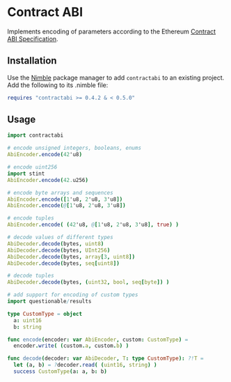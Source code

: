Contract ABI
============

Implements encoding of parameters according to the Ethereum
[Contract ABI Specification][1].

Installation
------------

Use the [Nimble][2] package manager to add `contractabi` to an existing project.
Add the following to its .nimble file:

```nim
requires "contractabi >= 0.4.2 & < 0.5.0"
```

Usage
-----

```nim
import contractabi

# encode unsigned integers, booleans, enums
AbiEncoder.encode(42'u8)

# encode uint256
import stint
AbiEncoder.encode(42.u256)

# encode byte arrays and sequences
AbiEncoder.encode([1'u8, 2'u8, 3'u8])
AbiEncoder.encode(@[1'u8, 2'u8, 3'u8])

# encode tuples
AbiEncoder.encode( (42'u8, @[1'u8, 2'u8, 3'u8], true) )

# decode values of different types
AbiDecoder.decode(bytes, uint8)
AbiDecoder.decode(bytes, UInt256)
AbiDecoder.decode(bytes, array[3, uint8])
AbiDecoder.decode(bytes, seq[uint8])

# decode tuples
AbiDecoder.decode(bytes, (uint32, bool, seq[byte]) )

# add support for encoding of custom types
import questionable/results

type CustomType = object
  a: uint16
  b: string

func encode(encoder: var AbiEncoder, custom: CustomType) =
  encoder.write( (custom.a, custom.b) )

func decode(decoder: var AbiDecoder, T: type CustomType): ?!T =
  let (a, b) = ?decoder.read( (uint16, string) )
  success CustomType(a: a, b: b)

```

[1]: https://docs.soliditylang.org/en/latest/abi-spec.html
[2]: https://github.com/nim-lang/nimble
